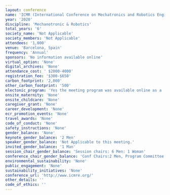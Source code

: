 ```yaml
---
layout: conference 
name: 'ICMR (International Conference on Mechatronics and Robotics Engineering) meeting'
year: '2020'
discipline: 'Mechanotronic & Robotics'
total_years: '6'
society_name: 'Not Applicable'
society_members: 'Not Applicable'
attendees: '1,000'
venue: 'Barcelona, Spain'
frequency: 'Annual'
sponsors: 'No information available online'
virtual_option: 'None'
digital_archives: 'None'
attendance_cost: ' $2000-4000'
registration_fee: '$300-$650'
carbon_footprint: '2,000'
other_carbon_footprint: '500'
electonic_program: 'Yes the meeting program was available online as a .pdf file.'
onsite_maternity: 'None'
onsite_childcare: 'None'
caregiver_grant: 'None'
career_development: 'None'
ecr_promotion_events: 'None'
travel_awards: 'None'
code_of_conduct: 'None'
safety_instructions: 'None'
gender_balance: 'None'
keynote_gender_balance: '2 Men'
speaker_gender_balance: 'Not Applicable to this meeting.'
invited_gender_balance: '1 Man'
session_chair_gender_balance: 'Session chairs: 6 Men: 1 Woman'
conference_chair_gender_balance: 'Conf Chairs:2 Men, Program Committee Chairs: 2 Men, Steering Committee: 3 Men'
environmental_sustainability: 'None'
public_engagement: 'None'
sustainability_initiatives: 'None'
conference_url: 'http://www.icmre.org/'
other_details: ''
code_of_ethics: ''
---
```

